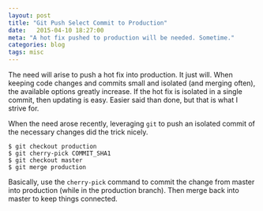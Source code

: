 ```yaml
---
layout: post
title: "Git Push Select Commit to Production"
date:   2015-04-10 18:27:00
meta: "A hot fix pushed to production will be needed. Sometime."
categories: blog
tags: misc
---
```

The need will arise to push a hot fix into production.  It just will.  When keeping code changes and commits small and isolated (and merging often), the available options greatly increase. If the hot fix is isolated in a single commit, then updating is easy.  Easier said than done, but that is what I strive for.

When the need arose recently, leveraging `git` to push an isolated commit of the necessary changes did the trick nicely.

    $ git checkout production
	$ git cherry-pick COMMIT_SHA1
	$ git checkout master
	$ git merge production

Basically, use the `cherry-pick` command to commit the change from master into production (while in the production branch).  Then merge back into master to keep things connected.
